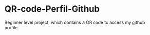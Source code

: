 # QR-code-Perfil-Github
Beginner level project, which contains a QR code to access my github profile.
